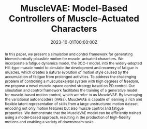 ---
title: "MuscleVAE: Model-Based Controllers of Muscle-Actuated Characters"

# Authors
# If you created a profile for a user (e.g. the default `admin` user), write the username (folder name) here 
# and it will be replaced with their full name and linked to their profile.
authors:
- admin
- Xiyan Xu
- Libin Liu

# Author notes (optional)
author_notes:
-
-
- "Corresponding Authors"


date: "2023-10-01T00:00:00Z"
doi: "https://doi.org/10.1145/3610548.3618137"

# Schedule page publish date (NOT publication's date).
publishDate: "2023-10-13T00:00:00Z"

# Publication type.
# Legend: 0 = Uncategorized; 1 = Conference paper; 2 = Journal article;
# 3 = Preprint / Working Paper; 4 = Report; 5 = Book; 6 = Book section;
# 7 = Thesis; 8 = Patent
publication_types: ["1"]

# Publication name and optional abbreviated publication name.
publication: In *ACM Transactions on Graphics(Proceedings of SIGGRAPH Asia 2023)*
publication_short: In *SIGGRAPH Asia*

abstract: "In this paper, we present a simulation and control framework for generating biomechanically plausible motion for muscle-actuated characters. We incorporate a fatigue dynamics model, the 3CC-r model, into the widely-adopted Hill-type muscle model to simulate the development and recovery of fatigue in muscles, which creates a natural evolution of motion style caused by the accumulation of fatigue from prolonged activities. To address the challenging problem of controlling a musculoskeletal system with high degrees of freedom, we propose a novel muscle-space control strategy based on PD control. Our simulation and control framework facilitates the training of a generative model for muscle-based motion control, which we refer to as MuscleVAE. By leveraging the variational autoencoders (VAEs), MuscleVAE is capable of learning a rich and flexible latent representation of skills from a large unstructured motion dataset, encoding not only motion features but also muscle control and fatigue properties. We demonstrate that the MuscleVAE model can be efficiently trained using a model-based approach, resulting in the production of high-fidelity motions and enabling a variety of downstream tasks.
"

# Summary. An optional shortened abstract.
summary: We present MuscleVAE, a comprehensive muscle simulating and controlling framework with fatigue modelling embeded. Using model-based reinforcement learning, our framework can generate of high-fidelity motions and enable a variety of downstream tasks.

tags: [Muscle Simulation, Physcics Character Animation]

# Display this page in the Featured widget?
featured: false

# Custom links (uncomment lines below)
links:
 - name: Video
   url: https://www.youtube.com/watch?v=NO06GDPHto4/
 - name: Code
   url: https://pku-mocca.github.io/MuscleVAE-page/

url_pdf: 'MuscleVAE/static/MuscleVAE_author_version.pdf'
url_supp: 'MuscleVAE/static/MuscleVAE_appendix_author_version.pdf'
url_code: ''
url_dataset: ''
url_poster: ''
url_project: 'https://pku-mocca.github.io/MuscleVAE/'
url_slides: ''
url_source: ''
# url_video:  'https://www.youtube.com/watch?v=ELZ7m4rLCgk'

# Featured image
# To use, add an image named `featured.jpg/png` to your page's folder. 
image:
  #caption: 'Image credit: [**Unsplash**](https://unsplash.com/photos/pLCdAaMFLTE)'
  focal_point: ""
  preview_only: false

# Associated Projects (optional).
#   Associate this publication with one or more of your projects.
#   Simply enter your project's folder or file name without extension.
#   E.g. `internal-project` references `content/project/internal-project/index.md`.
#   Otherwise, set `projects: []`.
#projects:
#- example

# Slides (optional).
#   Associate this publication with Markdown slides.
#   Simply enter your slide deck's filename without extension.
#   E.g. `slides: "example"` references `content/slides/example/index.md`.
#   Otherwise, set `slides: ""`.
#slides: example
---
